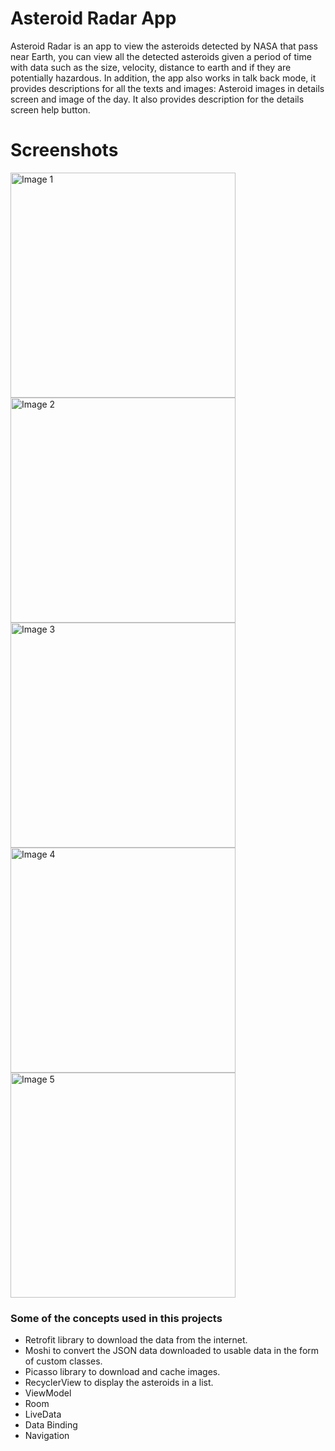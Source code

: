 # Asteroid Radar App
Asteroid Radar is an app to view the asteroids detected by NASA that pass near Earth, you can view all the detected asteroids given a period of time with data such as the size, velocity, distance to earth and if they are potentially hazardous. In addition, the app also works in talk back mode, it provides descriptions for all the texts and images: Asteroid images in details screen and image of the day. It also provides description for the details screen help button.

# Screenshots

<img src="https://github.com/utkarsh0869/AsteroidRadarApp/assets/44482062/2a82f62a-b93e-40b0-b6a9-03219687e98c" alt="Image 1" width="360">
<img src="https://github.com/utkarsh0869/AsteroidRadarApp/assets/44482062/7a4f12eb-9a68-412d-b4a8-88c0ac14fd94" alt="Image 2" width="360">
<img src="https://github.com/utkarsh0869/AsteroidRadarApp/assets/44482062/1a949ce8-eecf-4899-9d8e-67df925acd41" alt="Image 3" width="360">
<img src="https://github.com/utkarsh0869/AsteroidRadarApp/assets/44482062/78d6895b-6a92-4f30-ae20-4514be8217b1" alt="Image 4" width="360">
<img src="https://github.com/utkarsh0869/AsteroidRadarApp/assets/44482062/13d8a572-af8d-482e-b326-540c570e12e9" alt="Image 5" width="360">

### Some of the concepts used in this projects

* Retrofit library to download the data from the internet.
* Moshi to convert the JSON data downloaded to usable data in the form of custom classes.
* Picasso library to download and cache images.
* RecyclerView to display the asteroids in a list.
* ViewModel
* Room
* LiveData
* Data Binding
* Navigation
